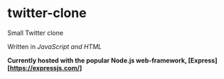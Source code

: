 # twitter-clone
Small Twitter clone 

Written in *JavaScript and HTML*

**Currently hosted with the popular Node.js web-framework, [Express][https://expressjs.com/]**

